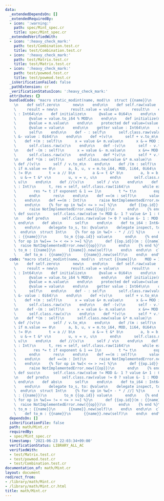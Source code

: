 ```yaml
---
data:
  _extendedDependsOn: []
  _extendedRequiredBy:
  - icon: ':warning:'
    path: spec/Mint_spec.cr
    title: spec/Mint_spec.cr
  _extendedVerifiedWith:
  - icon: ':heavy_check_mark:'
    path: test/Combination.test.cr
    title: test/Combination.test.cr
  - icon: ':heavy_check_mark:'
    path: test/Matrix.test.cr
    title: test/Matrix.test.cr
  - icon: ':heavy_check_mark:'
    path: test/powmod.test.cr
    title: test/powmod.test.cr
  _isVerificationFailed: false
  _pathExtension: cr
  _verificationStatusIcon: ':heavy_check_mark:'
  attributes: {}
  bundledCode: "macro static_modint(name, mod)\n  struct {{name}}\n    MOD = Int64.new({{mod}})\n\
    \n    def self.zero\n      new\n    end\n\n    def self.raw(value : Int64)\n \
    \     result = new\n      result.value = value\n      result\n    end\n\n    @value\
    \ : Int64\n\n    def initialize\n      @value = 0i64\n    end\n\n    def initialize(value)\n\
    \      @value = value.to_i64 % MOD\n    end\n\n    def initialize(m : self)\n\
    \      @value = m.value\n    end\n\n    protected def value=(value : Int64)\n\
    \      @value = value\n    end\n\n    getter value : Int64\n\n    def + : self\n\
    \      self\n    end\n\n    def - : self\n      self.class.raw(value != 0 ? MOD\
    \ &- value : 0i64)\n    end\n\n    def +(v)\n      self + v.to_m\n    end\n\n\
    \    def +(m : self)\n      x = value &+ m.value\n      x &-= MOD if x >= MOD\n\
    \      self.class.raw(x)\n    end\n\n    def -(v)\n      self - v.to_m\n    end\n\
    \n    def -(m : self)\n      x = value &- m.value\n      x &+= MOD if x < 0\n\
    \      self.class.raw(x)\n    end\n\n    def *(v)\n      self * v.to_m\n    end\n\
    \n    def *(m : self)\n      self.class.new(value &* m.value)\n    end\n\n   \
    \ def /(v)\n      self / v.to_m\n    end\n\n    def /(m : self)\n      raise DivisionByZeroError.new\
    \ if m.value == 0\n      a, b, u, v = m.to_i64, MOD, 1i64, 0i64\n      while b\
    \ != 0\n        t = a // b\n        a &-= t &* b\n        a, b = b, a\n      \
    \  u &-= t &* v\n        u, v = v, u\n      end\n      self.class.new(value &*\
    \ u)\n    end\n\n    def //(v)\n      self / v\n    end\n\n    def **(exponent\
    \ : Int)\n      t, res = self, self.class.raw(1i64)\n      while exponent > 0\n\
    \        res *= t if exponent & 1 == 1\n        t *= t\n        exponent >>= 1\n\
    \      end\n      res\n    end\n\n    def ==(m : self)\n      value == m.value\n\
    \    end\n\n    def ==(m : Int)\n      raise NotImplementedError.new(\"==\")\n\
    \    end\n\n    {% for op in %w[< <= > >=] %}\n      def {{op.id}}(other)\n  \
    \      raise NotImplementedError.new({{op}})\n      end\n    {% end %}\n\n   \
    \ def succ\n      self.class.raw(value != MOD &- 1 ? value &+ 1 : 0i64)\n    end\n\
    \n    def pred\n      self.class.raw(value != 0 ? value &- 1 : MOD &- 1)\n   \
    \ end\n\n    def abs\n      self\n    end\n\n    def to_i64 : Int64\n      value\n\
    \    end\n\n    delegate to_s, to: @value\n    delegate inspect, to: @value\n\
    \  end\n\n  struct Int\n    {% for op in %w[+ - * / //] %}\n      def {{op.id}}(value\
    \ : {{name}})\n        to_m {{op.id}} value\n      end\n    {% end %}\n\n    {%\
    \ for op in %w[== != < <= > >=] %}\n      def {{op.id}}(m : {{name}})\n      \
    \  raise NotImplementedError.new({{op}})\n      end\n    {% end %}\n\n    def\
    \ to_m : {{name}}\n      {{name}}.new(self)\n    end\n  end\n\n  class String\n\
    \    def to_m : {{name}}\n      {{name}}.new(self)\n    end\n  end\nend\n"
  code: "macro static_modint(name, mod)\n  struct {{name}}\n    MOD = Int64.new({{mod}})\n\
    \n    def self.zero\n      new\n    end\n\n    def self.raw(value : Int64)\n \
    \     result = new\n      result.value = value\n      result\n    end\n\n    @value\
    \ : Int64\n\n    def initialize\n      @value = 0i64\n    end\n\n    def initialize(value)\n\
    \      @value = value.to_i64 % MOD\n    end\n\n    def initialize(m : self)\n\
    \      @value = m.value\n    end\n\n    protected def value=(value : Int64)\n\
    \      @value = value\n    end\n\n    getter value : Int64\n\n    def + : self\n\
    \      self\n    end\n\n    def - : self\n      self.class.raw(value != 0 ? MOD\
    \ &- value : 0i64)\n    end\n\n    def +(v)\n      self + v.to_m\n    end\n\n\
    \    def +(m : self)\n      x = value &+ m.value\n      x &-= MOD if x >= MOD\n\
    \      self.class.raw(x)\n    end\n\n    def -(v)\n      self - v.to_m\n    end\n\
    \n    def -(m : self)\n      x = value &- m.value\n      x &+= MOD if x < 0\n\
    \      self.class.raw(x)\n    end\n\n    def *(v)\n      self * v.to_m\n    end\n\
    \n    def *(m : self)\n      self.class.new(value &* m.value)\n    end\n\n   \
    \ def /(v)\n      self / v.to_m\n    end\n\n    def /(m : self)\n      raise DivisionByZeroError.new\
    \ if m.value == 0\n      a, b, u, v = m.to_i64, MOD, 1i64, 0i64\n      while b\
    \ != 0\n        t = a // b\n        a &-= t &* b\n        a, b = b, a\n      \
    \  u &-= t &* v\n        u, v = v, u\n      end\n      self.class.new(value &*\
    \ u)\n    end\n\n    def //(v)\n      self / v\n    end\n\n    def **(exponent\
    \ : Int)\n      t, res = self, self.class.raw(1i64)\n      while exponent > 0\n\
    \        res *= t if exponent & 1 == 1\n        t *= t\n        exponent >>= 1\n\
    \      end\n      res\n    end\n\n    def ==(m : self)\n      value == m.value\n\
    \    end\n\n    def ==(m : Int)\n      raise NotImplementedError.new(\"==\")\n\
    \    end\n\n    {% for op in %w[< <= > >=] %}\n      def {{op.id}}(other)\n  \
    \      raise NotImplementedError.new({{op}})\n      end\n    {% end %}\n\n   \
    \ def succ\n      self.class.raw(value != MOD &- 1 ? value &+ 1 : 0i64)\n    end\n\
    \n    def pred\n      self.class.raw(value != 0 ? value &- 1 : MOD &- 1)\n   \
    \ end\n\n    def abs\n      self\n    end\n\n    def to_i64 : Int64\n      value\n\
    \    end\n\n    delegate to_s, to: @value\n    delegate inspect, to: @value\n\
    \  end\n\n  struct Int\n    {% for op in %w[+ - * / //] %}\n      def {{op.id}}(value\
    \ : {{name}})\n        to_m {{op.id}} value\n      end\n    {% end %}\n\n    {%\
    \ for op in %w[== != < <= > >=] %}\n      def {{op.id}}(m : {{name}})\n      \
    \  raise NotImplementedError.new({{op}})\n      end\n    {% end %}\n\n    def\
    \ to_m : {{name}}\n      {{name}}.new(self)\n    end\n  end\n\n  class String\n\
    \    def to_m : {{name}}\n      {{name}}.new(self)\n    end\n  end\nend\n"
  dependsOn: []
  isVerificationFile: false
  path: math/Mint.cr
  requiredBy:
  - spec/Mint_spec.cr
  timestamp: '2021-06-23 22:03:34+09:00'
  verificationStatus: LIBRARY_ALL_AC
  verifiedWith:
  - test/Matrix.test.cr
  - test/powmod.test.cr
  - test/Combination.test.cr
documentation_of: math/Mint.cr
layout: document
redirect_from:
- /library/math/Mint.cr
- /library/math/Mint.cr.html
title: math/Mint.cr
---
```

